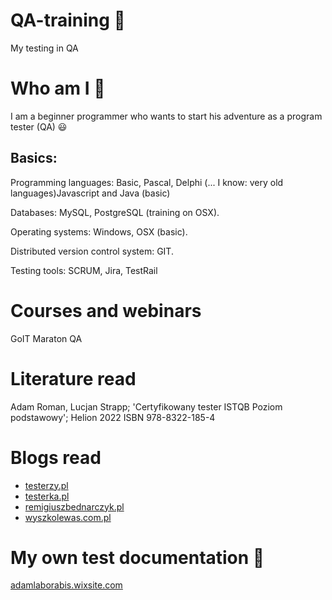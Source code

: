 # QA-training :open_file_folder:
My testing in QA

# Who am I 🧑
I am a beginner programmer who wants to start his adventure as a program tester (QA) 😃

## Basics: 
Programming languages: Basic, Pascal, Delphi (... I know: very old languages)Javascript and Java (basic)

Databases: MySQL, PostgreSQL (training on OSX).

Operating systems: Windows, OSX (basic).

Distributed version control system: GIT.

Testing tools: SCRUM, Jira, TestRail

# Courses and webinars
GoIT Maraton QA

# Literature read
Adam Roman, Lucjan Strapp; 'Certyfikowany tester ISTQB Poziom podstawowy'; Helion 2022 ISBN 978-8322-185-4
# Blogs read
* [testerzy.pl](https://testerzy.pl/)
* [testerka.pl](https://testerka.pl/)
* [remigiuszbednarczyk.pl](https://remigiuszbednarczyk.pl/)
* [wyszkolewas.com.pl](https://www.wyszkolewas.com.pl/)
  
# My own test documentation :bug:
[adamlaborabis.wixsite.com](https://adamlaborabis.wixsite.com/adam-ilnicki/blog)
